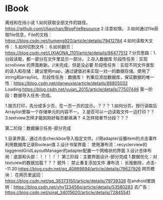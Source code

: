# IBook
离线和在线小说
1.如何获取全部文件的路径。https://github.com/chaychan/BlogFileResource
2.注意权限。
3.如何通过file获取file信息，File的文档：https://blog.csdn.net/liumeng920/article/details/79412784
4.如何读取大文件：
5.如何切割文件：
6.如何翻页：https://blog.csdn.net/LIXIAONA_1101/article/details/86477512
7.分页思路：1.分段读取，都一部分在文件里显示一部分。
	   2.存入数据库
阶段性任务：实现scrollview 的界面刷新。//未完成，但是没必要
阶段性任务：实现不同文件类型的读入和存储：建议使用map，通过键值对来实现一对一的数据存储。使用了string和arraylist。
阶段性任务：数据库！
判重后添加数据库，保证数据的唯一性：https://blog.csdn.net/danwuxie/article/details/88805032
Loading:https://blog.csdn.net/yujan_2015/article/details/77507446
第一阶段：数据导入任务-完成。

1.按页打印，先分成多少页，在一页一页的显示。？？？
1.如何分页，按行读取后Arraylist里每一个存储单元的内容不一。
2.是否可以一边读取文件一边打印？？
3.textview怎样才能刚刚好每页都填满？
4.怎样按章节分段？？？

第二阶段：数据展示任务-部分完成

1.目录界面，通过点击checkbox导入指定文件。//用adapter设置item的点击事件
利用数据库记录Boolean值
2.设计书架界面：
使用瀑布流：recyclerview的taggeredGridLayoutManager的adapter配置一个网格状的界面
3.设计总体布局：底部和头部：！！！！！
第三阶段：主要界面设计-部分完成
1.数据优化：对textview的数据加载？？？
题外：
禁止重复添加文件
瀑布流：
长按删除，点击--11.20:https://blog.csdn.net/qq_40869894/article/details/79627926
网页模块：
在网页里返回：https://blog.csdn.net/qq_38373150/article/details/79739326
在android里跳转：https://blog.csdn.net/yhy123456q/article/details/53580283
去广告：https://blog.csdn.net/sinat_34015620/article/details/72845541
